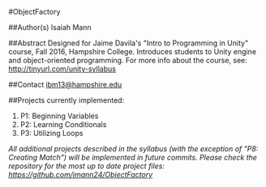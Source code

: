 #ObjectFactory

##Author(s)
Isaiah Mann

##Abstract
Designed for Jaime Davila's "Intro to Programming in Unity" course, Fall 2016, Hampshire College. Introduces students to Unity engine and object-oriented programming. For more info about the course, see: http://tinyurl.com/unity-syllabus

##Contact
ibm13@hampshire.edu

##Projects currently implemented:
1. P1: Beginning Variables
2. P2: Learning Conditionals
3. P3: Utilizing Loops

*All additional projects described in the syllabus (with the exception of "P8: Creating Match") will be implemented in future commits. Please check the repository for the most up to date project files: https://github.com/imann24/ObjectFactory*
